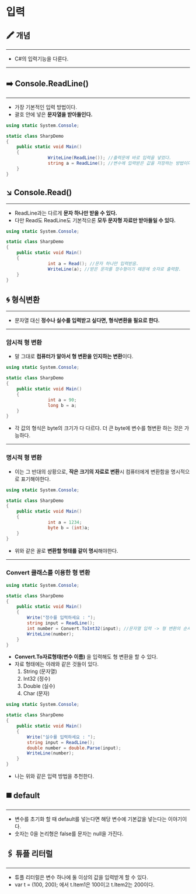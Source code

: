 # 입력

## 🖍 개념

---

- C#의 입력기능을 다룬다.

---

## ➡️ Console.ReadLine()

---

- 가장 기본적인 입력 방법이다.
- 괄호 안에 넣은 **문자열을 받아들인다.**

```csharp
using static System.Console;

static class SharpDemo
{
    public static void Main()
    {
				WriteLine(ReadLine()); //출력문에 바로 입력을 넣었다.
				string a = ReadLine(); //변수에 입력받은 값을 저장하는 방법이다.
    }
}
```

## ↘️ Console.Read()

---

- ReadLine과는 다르게 **문자 하나만 받을 수 있다.**
- 다만 Read도 ReadLine도 기본적으론 **모두 문자형 자료만 받아들일 수 있다.**

```csharp
using static System.Console;

static class SharpDemo
{
    public static void Main()
    {
				int a = Read(); //문자 하나만 입력받음.
				WriteLine(a); //받은 문자를 정수형이기 때문에 숫자로 출력함.
    }
}
```

## 🌀 형식변환

---

- 문자열 대신 **정수나 실수를 입력받고 싶다면, 형식변환을 필요로 한다.**

---

### 암시적 형 변환

- 말 그대로 **컴퓨터가 알아서 형 변환을 인지하는 변환**이다.

```csharp
using static System.Console;

static class SharpDemo
{
    public static void Main()
    {
				int a = 90;
				long b = a;
    }
}
```

- 각 값의 형식은 byte의 크기가 다 다르다. 더 큰 byte에 변수를 형변환 하는 것은 가능하다.

---

### 명시적 형 변환

- 이는 그 반대의 상황으로, **작은 크기의 자료로 변환**시 컴퓨터에게 변환함을 명시적으로 표기해야한다.

```csharp
using static System.Console;

static class SharpDemo
{
    public static void Main()
    {
				int a = 1234;
				byte b = (int)a;
    }
}
```

- 위와 같은 꼴로 **변환할 형태를 같이 명시**해야한다.

---

### Convert 클래스를 이용한 형 변환

```csharp
using static System.Console;

static class SharpDemo
{
	public static void Main()
	{
		Write("정수를 입력하세요 : ");
		string input = ReadLine();
		int number = Convert.ToInt32(input); //문자열 입력 -> 형 변환의 순서로 전환한다.
		WriteLine(number);
	}
}
```

- **Convert.To자료형태(변수 이름)** 을 입력해도 형 변환을 할 수 있다.
- 자료 형태에는 아래와 같은 것들이 있다.
    1. String (문자열)
    2. Int32 (정수)
    3. Double (실수)
    4. Char (문자)

```csharp
using static System.Console;

static class SharpDemo
{
	public static void Main()
	{
		Write("실수를 입력하세요 : ");
		string input = ReadLine();
		double number = double.Parse(input);
		WriteLine(number);
	}
}
```

- 나는 위와 같은 입력 방법을 추천한다.

## ◼️ default

---

- 변수를 초기화 할 때 default를 넣는다면 해당 변수에 기본값을 넣는다는 이야기이다.
- 숫자는 0을 논리형은 false를 문자는 null을 가진다.

## 🖇️ 튜플 리터럴

---

- 튜플 리터럴은 변수 하나에 둘 이상의 값을 입력받게 할 수 있다.
- var t = (100, 200); 에서 t.Item1은 100이고 t.Item2는 200이다.